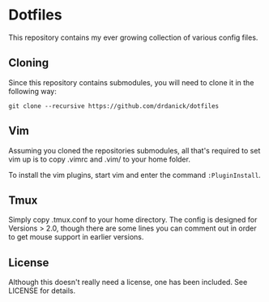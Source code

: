 Dotfiles
========

This repository contains my ever growing collection of various config files.


Cloning
-------

Since this repository contains submodules, you will need to clone it in the following way:

```
git clone --recursive https://github.com/drdanick/dotfiles
```


Vim
---

Assuming you cloned the repositories submodules, all that's required to set vim up is to copy .vimrc and .vim/
to your home folder.

To install the vim plugins, start vim and enter the command `:PluginInstall`.


Tmux
----

Simply copy .tmux.conf to your home directory. The config is designed for Versions > 2.0, though there are some lines
you can comment out in order to get mouse support in earlier versions.


License
-------

Although this doesn't really need a license, one has been included.
See LICENSE for details.
